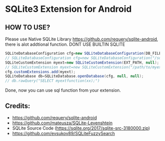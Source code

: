 # SQLite3 Extension for Android

## HOW TO USE?
Please use Native SQLite Library https://github.com/requery/sqlite-android, there is alot addtional function. DONT USE BUILTIN SQLITE

```java
SQLiteDatabaseConfiguration cfg=new SQLiteDatabaseConfiguration(DB_FILE, SQLiteDatabase.OPEN_READONLY);
// SQLiteDatabaseConfiguration cfg=new SQLiteDatabaseConfiguration("/sdcard/mydata.db", SQLiteDatabase.OPEN_READONLY);
SQLiteCustomExtension myext=new SQLiteCustomExtension(EXT_PATH, null);
// SQLiteCustomExtension myext=new SQLiteCustomExtension("/path/to/myext/myext.so", null);
cfg.customExtensions.add(myext);
SQLiteDatabase db=SQLiteDatabase.openDatabase(cfg, null, null);
// db.rawQuery("SELECT myextfunction(xx);")
```

Done, now you can use sql function from your extension.

## Credits:
* https://github.com/requery/sqlite-android
* https://github.com/mateusza/SQLite-Levenshtein
* SQLite Source Code (https://sqlite.org/2017/sqlite-src-3180000.zip)
* https://github.com/evsukov89/SQLiteFuzzySearch

